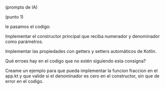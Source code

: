 (prompts de IA) 

(punto 1)

le pasamos el codigo:

Implementar el constructor principal que reciba numerador y denominador como parámetros.

Implementar las propiedades con getters y setters automáticos de Kotlin. 

Qué erroes hay en el codigo que no estén siguiendo esta consigna? 

Creame un ejemplo para que pueda implementar la funcion fraccion en el app.kt y que valide si el denominador es cero en el constructor, sin que de error en el codigo. 